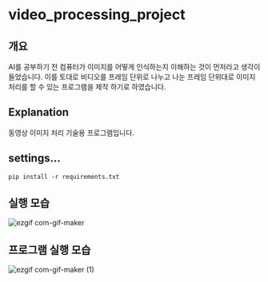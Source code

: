 # video_processing_project

## 개요
AI를 공부하기 전 컴퓨터가 이미지를 어떻게 인식하는지 이해하는 것이 먼저라고 생각이 들었습니다.
이를 토대로 비디오를 프레임 단위로 나누고 나눈 프레임 단위대로 이미지 처리를 할 수 있는 프로그램을 제작 하기로 하였습니다.

## Explanation
동영상 이미지 처리 기술용 프로그램입니다.
## settings...
``` terminal
pip install -r requirements.txt
```

## 실행 모습
![ezgif com-gif-maker](https://user-images.githubusercontent.com/59524278/169860325-1e895108-c7dc-4400-b6d7-89c313805340.gif)

## 프로그램 실행 모습
![ezgif com-gif-maker (1)](https://user-images.githubusercontent.com/59524278/169861396-5e4b2cce-781e-4ef9-a889-1015e12853b3.gif)
